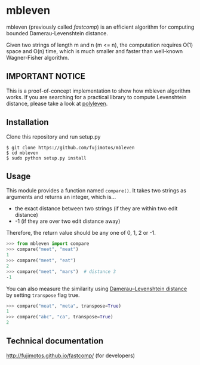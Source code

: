 mbleven
=======

mbleven (previously called *fastcomp*) is an efficient algorithm for
computing bounded Damerau-Levenshtein distance.

Given two strings of length m and n (m <= n), the computation
requires O(1) space and O(n) time, which is much smaller and
faster than well-known Wagner-Fisher algorithm.


IMPORTANT NOTICE
----------------

This is a proof-of-concept implementation to show how mbleven algorithm
works. If you are searching for a practical library to compute Levenshtein
distance, please take a look at [polyleven](
https://github.com/fujimotos/polyleven).


Installation
------------

Clone this repository and run setup.py

    $ git clone https://github.com/fujimotos/mbleven
    $ cd mbleven
    $ sudo python setup.py install


Usage
-----

This module provides a function named `compare()`. It takes two strings as
arguments and returns an integer, which is...

* the exact distance between two strings (if they are within two edit
  distance)
* -1 (if they are over two edit distance away)

Therefore, the return value should be any one of 0, 1, 2 or -1.

```python
>>> from mbleven import compare
>>> compare("meet", "meat")
1
>>> compare("meet", "eat")
2
>>> compare("meet", "mars")  # distance 3
-1
```

You can also measure the similarity using [Damerau–Levenshtein 
distance](https://en.wikipedia.org/wiki/Damerau%E2%80%93Levenshtein_distance)
by setting `transpose` flag true.

```python
>>> compare("meat", "meta", transpose=True)
1
>>> compare("abc", "ca", transpose=True)
2
```

Technical documentation
-----------------------

http://fujimotos.github.io/fastcomp/ (for developers)
